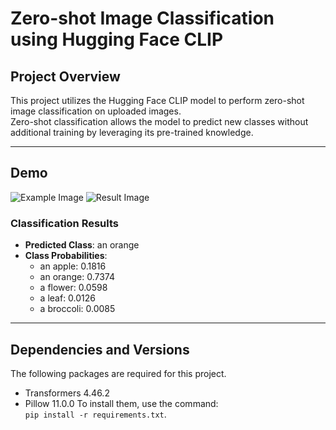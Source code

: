 # Zero-shot Image Classification using Hugging Face CLIP

## Project Overview
This project utilizes the Hugging Face CLIP model to perform zero-shot image classification on uploaded images.  
Zero-shot classification allows the model to predict new classes without additional training by leveraging its pre-trained knowledge.

---

## Demo

![Example Image](images/opensource_term.jpg)
![Result Image](images/term_result.jpg)

### Classification Results
- **Predicted Class**: an orange  
- **Class Probabilities**:
  - an apple: 0.1816
  - an orange: 0.7374
  - a flower: 0.0598
  - a leaf: 0.0126
  - a broccoli: 0.0085 

---

## Dependencies and Versions
The following packages are required for this project.
  - Transformers 4.46.2
  - Pillow 11.0.0
To install them, use the command:  
`pip install -r requirements.txt`.
